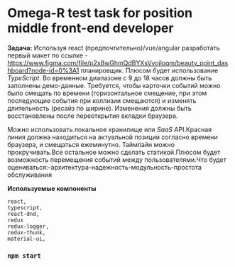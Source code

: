 # Omega-R test task for position middle front-end developer

**Задача:** Используя react (предпочтительно)/vue/angular разработать первый макет по ссылке -https://www.figma.com/file/p2x8wGhmQdBYXsVvojloqm/beauty_point_dashboard?node-id=0%3A1 планировщик.
Плюсом будет использование *TypeScript*.
Во временном диапазоне с 9 до 18 часов должны быть заполнены демо-данные.
Требуется, чтобы карточки событий можно было смещать по времени (горизонтальное смещение, при этом последующие события при коллизии смещаются) и изменять длительность (ресайз по ширине). 
Изменения должны быть восстановлены после переоткрытия вкладки браузера. 

Можно использовать локальное хранилище или *SaaS* API.Красная линия должна находиться на актуальной позиции согласно времени браузера, и смещаться ежеминутно.
Таймлайн можно прокручивать.Все остальное можно сделать статикой.Плюсом будет возможность перемещения событий между пользователями.Что будет оцениваться:-архитектура-надежность-модульность-простота обслуживания


**Используемые компоненты**

    react,
    typescript,
    react-dnd,
    redux
    redux-logger,
    redux-thunk,
    material-ui,

### `npm start`

